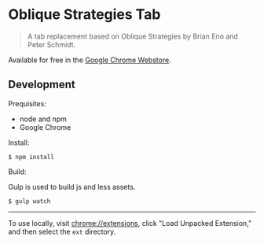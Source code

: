 # Oblique Strategies Tab

> A tab replacement based on Oblique Strategies by Brian Eno and Peter Schmidt.

Available for free in the [Google Chrome Webstore](https://chrome.google.com/webstore/detail/oblique-strategies-tab/mgmdhihgmkhangpfokjdhfhjaiadpopd).

## Development

Prequisites:

* node and npm
* Google Chrome

Install:

```
$ npm install
```

Build:

Gulp is used to build js and less assets.

```
$ gulp watch
```

---

To use locally, visit [chrome://extensions](chrome://extensions),
click "Load Unpacked Extension," and then select the `ext` directory.
